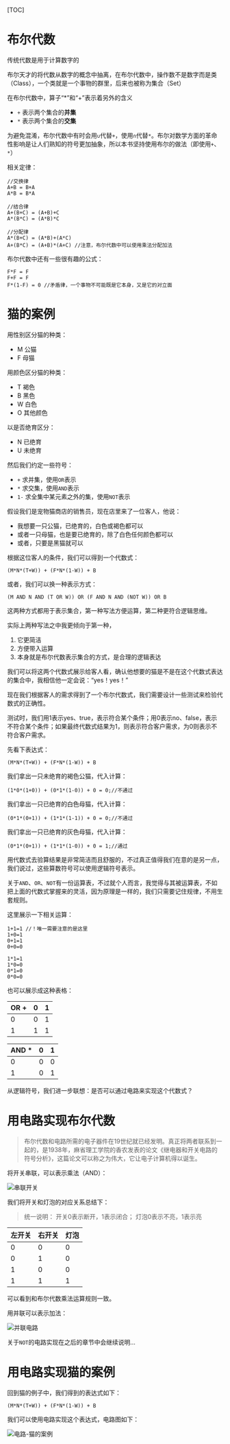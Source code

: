 [TOC]

# 布尔代数
传统代数是用于计算数字的

布尔天才的将代数从数字的概念中抽离，在布尔代数中，操作数不是数字而是类（Class），一个类就是一个事物的群里，后来也被称为集合（Set）

在布尔代数中，算子“*”和“+”表示着另外的含义
- `+` 表示两个集合的**并集**
- `*` 表示两个集合的**交集**

为避免混淆，布尔代数中有时会用`∪`代替`+`，使用`∩`代替`*`。布尔对数学方面的革命性影响是让人们熟知的符号更加抽象，所以本书坚持使用布尔的做法（即使用`+`、`*`）

相关定律：
```
//交换律
A+B = B+A
A*B = B*A

//结合律
A+(B+C) = (A+B)+C
A*(B*C) = (A*B)*C

//分配律
A*(B+C) = (A*B)+(A*C) 
A+(B*C) = (A+B)*(A+C) //注意，布尔代数中可以使用乘法分配加法
```

布尔代数中还有一些很有趣的公式：
```
F*F = F
F+F = F
F*(1-F) = 0 //矛盾律，一个事物不可能既是它本身，又是它的对立面
```

# 猫的案例
用性别区分猫的种类：
- M 公猫
- F 母猫

用颜色区分猫的种类：
- T 褐色
- B 黑色
- W 白色
- O 其他颜色

以是否绝育区分：
- N 已绝育
- U 未绝育

然后我们约定一些符号：
- `+` 求并集，使用`OR`表示
- `*` 求交集，使用`AND`表示
- `1-` 求全集中某元素之外的集，使用`NOT`表示

假设我们是宠物猫商店的销售员，现在店里来了一位客人，他说：
- 我想要一只公猫，已绝育的，白色或褐色都可以
- 或者一只母猫，也是要已绝育的，除了白色任何颜色都可以
- 或者，只要是黑猫就可以

根据这位客人的条件，我们可以得到一个代数式：
```
(M*N*(T+W)) + (F*N*(1-W)) + B
```

或者，我们可以换一种表示方式：
```
(M AND N AND (T OR W)) OR (F AND N AND (NOT W)) OR B
```

这两种方式都用于表示集合，第一种写法方便运算，第二种更符合逻辑思维。

实际上两种写法之中我更倾向于第一种，
1. 它更简洁
2. 方便带入运算
3. 本身就是布尔代数表示集合的方式，是合理的逻辑表达

我们可以将这两个代数式展示给客人看，确认他想要的猫是不是在这个代数式表达的集合中，我相信他一定会说：“yes！yes！”

现在我们根据客人的需求得到了一个布尔代数式，我们需要设计一些测试来检验代数式的正确性。

测试时，我们用1表示yes、true，表示符合某个条件；用0表示no、false，表示不符合某个条件；如果最终代数式结果为1，则表示符合客户需求，为0则表示不符合客户需求。

先看下表达式：
```
(M*N*(T+W)) + (F*N*(1-W)) + B
```

我们拿出一只未绝育的褐色公猫，代入计算：
```
(1*0*(1+0)) + (0*1*(1-0)) + 0 = 0;//不通过
```

我们拿出一只已绝育的白色母猫，代入计算：
```
(0*1*(0+1)) + (1*1*(1-1)) + 0 = 0;//不通过
```

我们拿出一只已绝育的灰色母猫，代入计算：
```
(0*1*(0+1)) + (1*1*(1-0)) + 0 = 1;//通过
```

用代数式去验算结果是非常简洁而且舒服的，不过真正值得我们在意的是另一点，我们说过，这些算数符号可以使用逻辑符号表示。

关于`AND`、`OR`、`NOT`有一份运算表，不过就个人而言，我觉得与其被运算表，不如把上面的代数式掌握来的灵活，因为原理是一样的，我们只需要记住规律，不用生套规则。

这里展示一下相关运算：
```
1+1=1 //！唯一需要注意的是这里
1+0=1
0+1=1
0+0=0

1*1=1
1*0=0
0*1=0
0*0=0
```

也可以展示成这种表格：

| OR + | 0 | 1 |
|---|---|---|
| 0 | 0 | 1|
| 1 | 1 | 1|

| AND * | 0 | 1 |
|---|---|---|
| 0 | 0 | 0|
| 1 | 0 | 1|

从逻辑符号，我们进一步联想：是否可以通过电路来实现这个代数式？

# 用电路实现布尔代数
> 布尔代数和电路所需的电子器件在19世纪就已经发明。真正将两者联系到一起的，是1938年，麻省理工学院的香农发表的论文《继电器和开关电路的符号分析》，这篇论文可以称之为伟大，它让电子计算机得以诞生。

将开关串联，可以表示乘法（AND）：

![串联开关](https://pic.imgdb.cn/item/6180c6cd2ab3f51d916acdb2.jpg)

我们将开关和灯泡的对应关系总结下：

> 统一说明：
> 开关0表示断开，1表示闭合；
> 灯泡0表示不亮，1表示亮

| 左开关 | 右开关 | 灯泡 | 
| --- | --- | --- |
| 0 | 0 | 0 |
| 0 | 1 | 0 |
| 1 | 0 | 0 |
| 1 | 1 | 1 |

可以看到和布尔代数乘法运算规则一致。

用并联可以表示加法：

![并联电路](https://pic.imgdb.cn/item/6180c90d2ab3f51d916cf91c.jpg)

关于`NOT`的电路实现在之后的章节中会继续说明...

# 用电路实现猫的案例
回到猫的例子中，我们得到的表达式如下：
```
(M*N*(T+W)) + (F*N*(1-W)) + B
```

我们可以使用电路实现这个表达式，电路图如下：

![电路-猫的案例](https://pic.imgdb.cn/item/6180c9e92ab3f51d916dc5d9.jpg)
